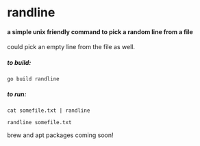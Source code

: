 # randline
#### a simple unix friendly command to pick a random line from a file

could pick an empty line from the file as well.

##### to build:
`go build randline`

##### to run:
`cat somefile.txt | randline`

`randline somefile.txt`

brew and apt packages coming soon!
